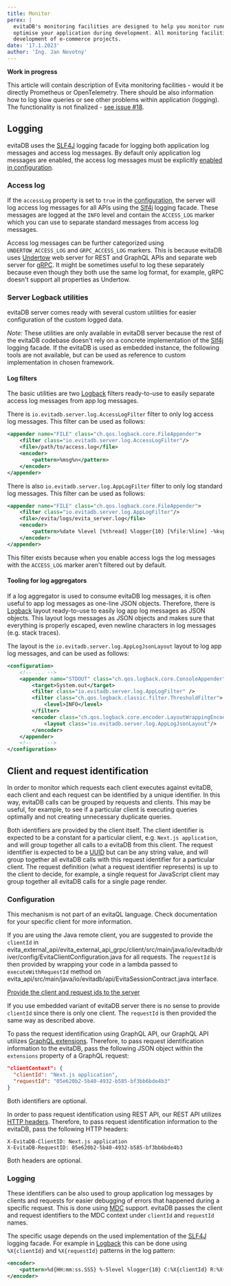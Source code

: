 ```yaml
---
title: Monitor
perex: |
  evitaDB's monitoring facilities are designed to help you monitor running evitaDB instances as well as to help you 
  optimise your application during development. All monitoring facilities are based on our operational experience and 
  development of e-commerce projects.
date: '17.1.2023'
author: 'Ing. Jan Novotný'
---
```


**Work in progress**

This article will contain description of Evita monitoring facilities - would it be directly Prometheus or OpenTelemetry.
There should be also information how to log slow queries or see other problems within application (logging).
The functionality is not finalized - [see issue #18](https://github.com/FgForrest/evitaDB/issues/18).

## Logging

evitaDB uses the [SLF4J](https://www.slf4j.org/) logging facade for logging both application log messages and access log messages. By default
only application log messages are enabled, the access log messages must be explicitly [enabled in configuration](#access-log).

### Access log

If the `accessLog` property is set to `true` in the [configuration](configure.md#api-configuration), the server will log 
access log messages for all APIs using the
[Slf4j](https://www.slf4j.org/) logging facade. These messages are logged at the `INFO` level and contain the `ACCESS_LOG`
marker which you can use to separate standard messages from access log messages.

Access log messages can be further categorized using `UNDERTOW_ACCESS_LOG` and `GRPC_ACCESS_LOG` markers. This is because
evitaDB uses [Undertow](https://undertow.io/) web server for REST and GraphQL APIs and separate web server
for [gRPC](https://grpc.io/). It might be sometimes useful to log these separately because even though they both
use the same log format, for example, gRPC doesn't support all properties as Undertow.

### Server Logback utilities

evitaDB server comes ready with several custom utilities for easier configuration of the custom logged data.

*Note:* These utilities are only available in evitaDB server because the rest of the evitaDB codebase
doesn't rely on a concrete implementation of the [Slf4j](https://www.slf4j.org/) logging facade.
If the evitaDB is used as embedded instance, the following tools are not available, but can be used as reference to 
custom implementation in chosen framework.

#### Log filters

The basic utilities are two [Logback](https://logback.qos.ch/) filters ready-to-use to easily separate access log messages
from app log messages.

There is `io.evitadb.server.log.AccessLogFilter` filter to only log access log messages.
This filter can be used as follows:
```xml
<appender name="FILE" class="ch.qos.logback.core.FileAppender">
    <filter class="io.evitadb.server.log.AccessLogFilter"/>
    <file>/path/to/access.log</file>
    <encoder>
        <pattern>%msg%n</pattern>
    </encoder>
</appender>
```

There is also `io.evitadb.server.log.AppLogFilter` filter to only log standard log messages.
This filter can be used as follows:
```xml
<appender name="FILE" class="ch.qos.logback.core.FileAppender">
    <filter class="io.evitadb.server.log.AppLogFilter"/>
    <file>/evita/logs/evita_server.log</file>
    <encoder>
        <pattern>%date %level [%thread] %logger{10} [%file:%line] -%kvp- %msg%n</pattern>
    </encoder>
</appender>
```
This filter exists because when you enable access logs the log messages with the `ACCESS_LOG` marker aren't filtered out
by default.

#### Tooling for log aggregators

If a log aggregator is used to consume evitaDB log messages, it is often useful to app log messages as one-line JSON objects.
Therefore, there is [Logback](https://logback.qos.ch/) layout ready-to-use to easily log app log messages as JSON objects.
This layout logs messages as JSON objects and makes sure that everything is properly escaped, even newline characters
in log messages (e.g. stack traces).

The layout is the `io.evitadb.server.log.AppLogJsonLayout` layout to log app log messages, and can be used as follows:
```xml
<configuration>
    <!-- ... -->
    <appender name="STDOUT" class="ch.qos.logback.core.ConsoleAppender">
        <target>System.out</target>
        <filter class="io.evitadb.server.log.AppLogFilter" />
        <filter class="ch.qos.logback.classic.filter.ThresholdFilter">
            <level>INFO</level>
        </filter>
        <encoder class="ch.qos.logback.core.encoder.LayoutWrappingEncoder">
            <layout class="io.evitadb.server.log.AppLogJsonLayout"/>
        </encoder>
    </appender>
    <!-- ... -->
</configuration>
```

## Client and request identification

In order to monitor which requests each client executes against evitaDB, each client and each request can be identified by
a unique identifier. In this way, evitaDB calls can be grouped by requests and clients. This may be useful, for example, 
to see if a particular client is executing queries optimally and not creating unnecessary duplicate queries.

Both identifiers are provided by the client itself. The client identifier is expected to be a constant for a particular
client, e.g. `Next.js application`, and will group together all calls to a evitaDB from this client.
The request identifier is expected to be a [UUID](https://en.wikipedia.org/wiki/Universally_unique_identifier)
but can be any string value, and will group together all evitaDB calls with this request identifier for a particular client. 
The request definition (what a request identifier represents) is up to the client to decide, for example, a single request 
for JavaScript client may group together all evitaDB calls for a single page render.

### Configuration

<LanguageSpecific to="evitaql">

This mechanism is not part of an evitaQL language. Check documentation for your specific client for more information.

</LanguageSpecific>
<LanguageSpecific to="java">

If you are using the Java remote client, you are suggested to provide the `clientId` in
<SourceClass>evita_external_api/evita_external_api_grpc/client/src/main/java/io/evitadb/driver/config/EvitaClientConfiguration.java</SourceClass>
for all requests. The `requestId` is then provided by wrapping your code in a lambda passed to `executeWithRequestId`
method on <SourceClass>evita_api/src/main/java/io/evitadb/api/EvitaSessionContract.java</SourceClass> interface.

<SourceCodeTabs langSpecificTabOnly local>

[Provide the client and request ids to the server](/documentation/user/en/operate/example/call-server-with-ids.java)
</SourceCodeTabs>

If you use embedded variant of evitaDB server there is no sense to provide `clientId` since there is only one client.
The `requestId` is then provided the same way as described above.

</LanguageSpecific>
<LanguageSpecific to="graphql">

To pass the request identification using GraphQL API, our GraphQL API utilizes [GraphQL extensions](https://github.com/graphql/graphql-over-http/blob/main/spec/GraphQLOverHTTP.md#request-parameters).
Therefore, to pass request identification information to the evitaDB, pass the following JSON object within the `extensions`
property of a GraphQL request:

```json
"clientContext": {
  "clientId": "Next.js application",
  "requestId": "05e620b2-5b40-4932-b585-bf3bb6bde4b3"
}
```

Both identifiers are optional.

</LanguageSpecific>
<LanguageSpecific to="rest">

In order to pass request identification using REST API, our REST API utilizes [HTTP headers](https://developer.mozilla.org/en-US/docs/Web/HTTP/Headers).
Therefore, to pass request identification information to the evitaDB, pass the following HTTP headers:

```
X-EvitaDB-ClientID: Next.js application
X-EvitaDB-RequestID: 05e620b2-5b40-4932-b585-bf3bb6bde4b3
```

Both headers are optional.

</LanguageSpecific>

### Logging

These identifiers can be also used to group application log messages by clients and requests for easier debugging of
errors that happened during a specific request. This is done using [MDC](https://www.slf4j.org/manual.html#mdc)
support. evitaDB passes the client and request identifiers to the MDC context under `clientId` and `requestId` names.

The specific usage depends on the used implementation of the [SLF4J](https://www.slf4j.org/) logging facade. For example
in [Logback](https://logback.qos.ch/index.html) this can be done using `%X{clientId}` and `%X{requestId}` patterns in the log pattern:
```xml
<encoder>
    <pattern>%d{HH:mm:ss.SSS} %-5level %logger{10} C:%X{clientId} R:%X{requestId} - %msg%n</pattern>
</encoder>
```